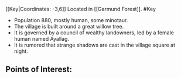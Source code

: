 [[Key|Coordinates: -3,6]]
Located in [[Garmund Forest]].
#Key

- Population 880, mostly human, some minotaur.
- The village is built around a great willow tree.
- It is governed by a council of wealthy landowners, led by a female human named Ayallag.
- It is rumored that strange shadows are cast in the village square at night.

Points of Interest:
- 